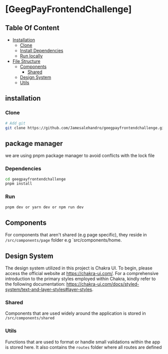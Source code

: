 # [GeegPayFrontendChallenge]

## Table Of Content

- [Installation](#installation)
  - [Clone](#clone)
  - [Install Dependencies](#dependencies)
  - [Run locally](#run)
- [File Structure](#file-structure)
  - [Components](#components)
    - [Shared](#shared)
  - [Design System](#design-system)
  - [Utils](#utils)

## installation

### Clone

```bash
# Add git
git clone https://github.com/Jamesalehandro/geegpayfrontendchallenge.git
```

## package manager

we are using pnpm package manager to avoid conflicts with the lock file

### Dependencies

```bash
cd geegpayfrontendchallenge
pnpm install
```

### Run

```bash
pnpm dev or yarn dev or npm run dev
```

## Components

For components that aren't shared (e.g page specific), they reside in `/src/components/page` folder e.g `src/components/home.

## Design System

The design system utilized in this project is Chakra UI.
To begin, please access the official website at https://chakra-ui.com/.
For a comprehensive introduction to the primary styles employed within Chakra, kindly refer to the following documentation: https://chakra-ui.com/docs/styled-system/text-and-layer-styles#layer-styles.

### Shared

Components that are used widely around the application is stored in `/src/components/shared`

### Utils

Functions that are used to format or handle small validations within the app is stored here.
It also contains the `routes` folder where all routes are defined
